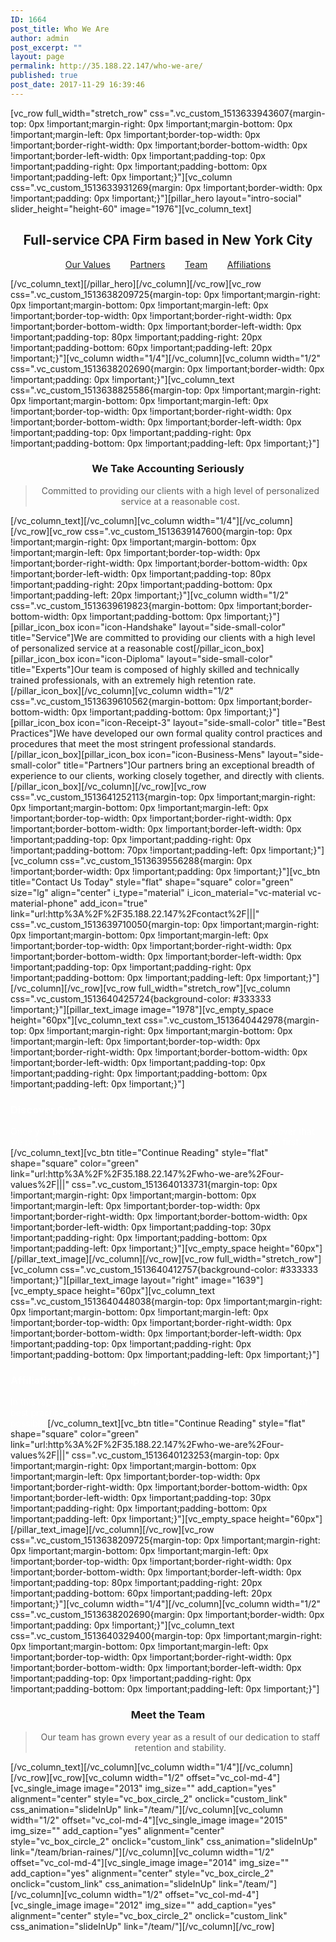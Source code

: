 ```yaml
---
ID: 1664
post_title: Who We Are
author: admin
post_excerpt: ""
layout: page
permalink: http://35.188.22.147/who-we-are/
published: true
post_date: 2017-11-29 16:39:46
---
```

[vc_row full_width="stretch_row" css=".vc_custom_1513633943607{margin-top: 0px !important;margin-right: 0px !important;margin-bottom: 0px !important;margin-left: 0px !important;border-top-width: 0px !important;border-right-width: 0px !important;border-bottom-width: 0px !important;border-left-width: 0px !important;padding-top: 0px !important;padding-right: 0px !important;padding-bottom: 0px !important;padding-left: 0px !important;}"][vc_column css=".vc_custom_1513633931269{margin: 0px !important;border-width: 0px !important;padding: 0px !important;}"][pillar_hero layout="intro-social" slider_height="height-60" image="1976"][vc_column_text]
<h2 style="text-align: center;">Full-service CPA Firm based in New York City</h2>
<p style="text-align: center;"><a href="http://35.188.22.147/who-we-are/our-values/">Our Values</a>        <a href="http://35.188.22.147/who-we-are/partners/">Partners</a>        <a href="http://35.188.22.147/who-we-are/our-team/">Team</a>        <a href="http://35.188.22.147/who-we-are/affiliations-memberships/">Affiliations</a></p>
[/vc_column_text][/pillar_hero][/vc_column][/vc_row][vc_row css=".vc_custom_1513638209725{margin-top: 0px !important;margin-right: 0px !important;margin-bottom: 0px !important;margin-left: 0px !important;border-top-width: 0px !important;border-right-width: 0px !important;border-bottom-width: 0px !important;border-left-width: 0px !important;padding-top: 80px !important;padding-right: 20px !important;padding-bottom: 60px !important;padding-left: 20px !important;}"][vc_column width="1/4"][/vc_column][vc_column width="1/2" css=".vc_custom_1513638202690{margin: 0px !important;border-width: 0px !important;padding: 0px !important;}"][vc_column_text css=".vc_custom_1513638825586{margin-top: 0px !important;margin-right: 0px !important;margin-bottom: 0px !important;margin-left: 0px !important;border-top-width: 0px !important;border-right-width: 0px !important;border-bottom-width: 0px !important;border-left-width: 0px !important;padding-top: 0px !important;padding-right: 0px !important;padding-bottom: 0px !important;padding-left: 0px !important;}"]
<h3 style="text-align: center;">We Take Accounting Seriously</h3>
<blockquote>
<p style="text-align: center;">Committed to providing our clients with a high level of personalized service at a reasonable cost.</p>
</blockquote>
[/vc_column_text][/vc_column][vc_column width="1/4"][/vc_column][/vc_row][vc_row css=".vc_custom_1513639147600{margin-top: 0px !important;margin-right: 0px !important;margin-bottom: 0px !important;margin-left: 0px !important;border-top-width: 0px !important;border-right-width: 0px !important;border-bottom-width: 0px !important;border-left-width: 0px !important;padding-top: 80px !important;padding-right: 20px !important;padding-bottom: 0px !important;padding-left: 20px !important;}"][vc_column width="1/2" css=".vc_custom_1513639619823{margin-bottom: 0px !important;border-bottom-width: 0px !important;padding-bottom: 0px !important;}"][pillar_icon_box icon="icon-Handshake" layout="side-small-color" title="Service"]We are committed to providing our clients with a high level of personalized service at a reasonable cost[/pillar_icon_box][pillar_icon_box icon="icon-Diploma" layout="side-small-color" title="Experts"]Our team is composed of highly skilled and technically trained professionals, with an extremely high retention rate.[/pillar_icon_box][/vc_column][vc_column width="1/2" css=".vc_custom_1513639610562{margin-bottom: 0px !important;border-bottom-width: 0px !important;padding-bottom: 0px !important;}"][pillar_icon_box icon="icon-Receipt-3" layout="side-small-color" title="Best Practices"]We have developed our own formal quality control practices and procedures that meet the most stringent professional standards.[/pillar_icon_box][pillar_icon_box icon="icon-Business-Mens" layout="side-small-color" title="Partners"]Our partners bring an exceptional breadth of experience to our clients, working closely together, and directly with clients.[/pillar_icon_box][/vc_column][/vc_row][vc_row css=".vc_custom_1513641252113{margin-top: 0px !important;margin-right: 0px !important;margin-bottom: 0px !important;margin-left: 0px !important;border-top-width: 0px !important;border-right-width: 0px !important;border-bottom-width: 0px !important;border-left-width: 0px !important;padding-top: 0px !important;padding-right: 0px !important;padding-bottom: 70px !important;padding-left: 0px !important;}"][vc_column css=".vc_custom_1513639556288{margin: 0px !important;border-width: 0px !important;padding: 0px !important;}"][vc_btn title="Contact Us Today" style="flat" shape="square" color="green" size="lg" align="center" i_type="material" i_icon_material="vc-material vc-material-phone" add_icon="true" link="url:http%3A%2F%2F35.188.22.147%2Fcontact%2F|||" css=".vc_custom_1513639710050{margin-top: 0px !important;margin-right: 0px !important;margin-bottom: 0px !important;margin-left: 0px !important;border-top-width: 0px !important;border-right-width: 0px !important;border-bottom-width: 0px !important;border-left-width: 0px !important;padding-top: 0px !important;padding-right: 0px !important;padding-bottom: 0px !important;padding-left: 0px !important;}"][/vc_column][/vc_row][vc_row full_width="stretch_row"][vc_column css=".vc_custom_1513640425724{background-color: #333333 !important;}"][pillar_text_image image="1978"][vc_empty_space height="60px"][vc_column_text css=".vc_custom_1513640442978{margin-top: 0px !important;margin-right: 0px !important;margin-bottom: 0px !important;margin-left: 0px !important;border-top-width: 0px !important;border-right-width: 0px !important;border-bottom-width: 0px !important;border-left-width: 0px !important;padding-top: 0px !important;padding-right: 0px !important;padding-bottom: 0px !important;padding-left: 0px !important;}"]
<h3><span style="color: #ffffff;">Discover Our Values</span></h3>
<span style="color: #ffffff;">Once you become a client of Raines &amp; Fischer, you’ll quickly discover that we put one important principle before all others: our clients come first.</span>[/vc_column_text][vc_btn title="Continue Reading" style="flat" shape="square" color="green" link="url:http%3A%2F%2F35.188.22.147%2Fwho-we-are%2Four-values%2F|||" css=".vc_custom_1513640133731{margin-top: 0px !important;margin-right: 0px !important;margin-bottom: 0px !important;margin-left: 0px !important;border-top-width: 0px !important;border-right-width: 0px !important;border-bottom-width: 0px !important;border-left-width: 0px !important;padding-top: 30px !important;padding-right: 0px !important;padding-bottom: 0px !important;padding-left: 0px !important;}"][vc_empty_space height="60px"][/pillar_text_image][/vc_column][/vc_row][vc_row full_width="stretch_row"][vc_column css=".vc_custom_1513640412757{background-color: #333333 !important;}"][pillar_text_image layout="right" image="1639"][vc_empty_space height="60px"][vc_column_text css=".vc_custom_1513640448038{margin-top: 0px !important;margin-right: 0px !important;margin-bottom: 0px !important;margin-left: 0px !important;border-top-width: 0px !important;border-right-width: 0px !important;border-bottom-width: 0px !important;border-left-width: 0px !important;padding-top: 0px !important;padding-right: 0px !important;padding-bottom: 0px !important;padding-left: 0px !important;}"]
<h3><span style="color: #ffffff;">Affiliations &amp; Memberships</span></h3>
<span style="color: #ffffff;">In this rapidly changing regulatory landscape, staying abreast of current best practices is crucial for serving our clients in the most effective way possible.</span>[/vc_column_text][vc_btn title="Continue Reading" style="flat" shape="square" color="green" link="url:http%3A%2F%2F35.188.22.147%2Fwho-we-are%2Four-values%2F|||" css=".vc_custom_1513640123253{margin-top: 0px !important;margin-right: 0px !important;margin-bottom: 0px !important;margin-left: 0px !important;border-top-width: 0px !important;border-right-width: 0px !important;border-bottom-width: 0px !important;border-left-width: 0px !important;padding-top: 30px !important;padding-right: 0px !important;padding-bottom: 0px !important;padding-left: 0px !important;}"][vc_empty_space height="60px"][/pillar_text_image][/vc_column][/vc_row][vc_row css=".vc_custom_1513638209725{margin-top: 0px !important;margin-right: 0px !important;margin-bottom: 0px !important;margin-left: 0px !important;border-top-width: 0px !important;border-right-width: 0px !important;border-bottom-width: 0px !important;border-left-width: 0px !important;padding-top: 80px !important;padding-right: 20px !important;padding-bottom: 60px !important;padding-left: 20px !important;}"][vc_column width="1/4"][/vc_column][vc_column width="1/2" css=".vc_custom_1513638202690{margin: 0px !important;border-width: 0px !important;padding: 0px !important;}"][vc_column_text css=".vc_custom_1513640329400{margin-top: 0px !important;margin-right: 0px !important;margin-bottom: 0px !important;margin-left: 0px !important;border-top-width: 0px !important;border-right-width: 0px !important;border-bottom-width: 0px !important;border-left-width: 0px !important;padding-top: 0px !important;padding-right: 0px !important;padding-bottom: 0px !important;padding-left: 0px !important;}"]
<h3 style="text-align: center;">Meet the Team</h3>
<blockquote>
<p style="text-align: center;">Our team has grown every year as a result of our dedication to staff retention and stability.</p>
</blockquote>
[/vc_column_text][/vc_column][vc_column width="1/4"][/vc_column][/vc_row][vc_row][vc_column width="1/2" offset="vc_col-md-4"][vc_single_image image="2013" img_size="" add_caption="yes" alignment="center" style="vc_box_circle_2" onclick="custom_link" css_animation="slideInUp" link="/team/"][/vc_column][vc_column width="1/2" offset="vc_col-md-4"][vc_single_image image="2015" img_size="" add_caption="yes" alignment="center" style="vc_box_circle_2" onclick="custom_link" css_animation="slideInUp" link="/team/brian-raines/"][/vc_column][vc_column width="1/2" offset="vc_col-md-4"][vc_single_image image="2014" img_size="" add_caption="yes" alignment="center" style="vc_box_circle_2" onclick="custom_link" css_animation="slideInUp" link="/team/"][/vc_column][vc_column width="1/2" offset="vc_col-md-4"][vc_single_image image="2012" img_size="" add_caption="yes" alignment="center" style="vc_box_circle_2" onclick="custom_link" css_animation="slideInUp" link="/team/"][/vc_column][/vc_row]